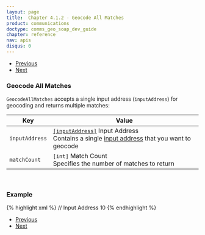 ```yaml
---
layout: page
title:  Chapter 4.1.2 - Geocode All Matches
product: communications
doctype: comms_geo_soap_dev_guide
chapter: reference
nav: apis
disqus: 0
---
```


<ul class="pager">
  <li class="previous"><a href="/communications/dev-guide_geo_soap/reference/geocode-address"><i class="glyphicon glyphicon-chevron-left"></i>Previous</a></li>
  <li class="next"><a href="/communications/dev-guide_geo_soap/reference/input-address/">Next<i class="glyphicon glyphicon-chevron-right"></i></a></li>
</ul>

<h3>Geocode All Matches</h3>

<code>GeocodeAllMatches</code> accepts a single input address (<code>inputAddress</code>) for geocoding and returns multiple matches:

<div class="mobile-table">
  <table class="styled-table">
    <thead>
      <tr>
        <th>Key</th>
        <th>Value</th>
      </tr>
    </thead>
    <tbody>
      <tr>
        <td><code>inputAddress</code></td>
        <td><a class="dev-guide-link" href="/communications/dev-guide_geo_soap/reference/input-address/"><code>[inputAddress]</code></a> Input Address
        <br/>
        Contains a single <a class="dev-guide-link" href="/communications/dev-guide_geo_soap/reference/geocode-all-matches/">input address</a> that you want to geocode</td>
      </tr>
      <tr>
        <td><code>matchCount</code></td>
        <td><code>[int]</code> Match Count
        <br/>
        Specifies the number of matches to return</td>
      </tr>
    </tbody>
  </table>
</div>
<br/>

<h3>Example</h3>

{% highlight xml %}
<GeocodeAllMatches>
  <inputAddress>
    // Input Address
  <inputAddress>
  <matchCount>10</matchCount>
</GeocodeAllMatches>
{% endhighlight %}

<ul class="pager">
  <li class="previous"><a href="/communications/dev-guide_geo_soap/reference/geocode-address"><i class="glyphicon glyphicon-chevron-left"></i>Previous</a></li>
  <li class="next"><a href="/communications/dev-guide_geo_soap/reference/input-address/">Next<i class="glyphicon glyphicon-chevron-right"></i></a></li>
</ul>